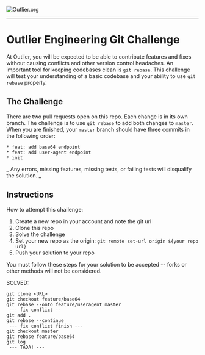 ![Outlier.org](https://i.imgur.com/vJowpL1.png)

---

# Outlier Engineering Git Challenge

At Outlier, you will be expected to be able to contribute features and fixes without causing conflicts and other version control headaches. An important tool for keeping codebases clean is `git rebase`. This challenge will test your understanding of a basic codebase and your ability to use `git rebase` properly.

## The Challenge

There are two pull requests open on this repo. Each change is in its own branch. The challenge is to use `git rebase` to add both changes to `master`. When you are finished, your `master` branch should have three commits in the following order:

```
* feat: add base64 endpoint
* feat: add user-agent endpoint
* init
```

_ Any errors, missing features, missing tests, or failing tests will disqualify the solution. _

## Instructions

How to attempt this challenge:

1) Create a new repo in your account and note the git url
2) Clone this repo
3) Solve the challenge
4) Set your new repo as the origin: `git remote set-url origin ${your repo url}`
5) Push your solution to your repo

You must follow these steps for your solution to be accepted -- forks or other methods will not be considered.



SOLVED:
```
git clone <URL>
git checkout feature/base64
git rebase --onto feature/useragent master
 --- fix conflict --
git add .
git rebase --continue
 --- fix conflict finish ---
git checkout master
git rebase feature/base64
git log
 --- TADA! ---
```
